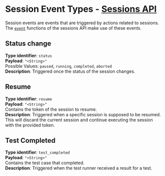 # Session Event Types - [Sessions API](../README.md#sessions-api)

Session events are events that are triggered by actions related to sessions. 
The [`event`](./events.md) functions of the sessions API make use of these events.

## Status change

**Type identifier**: `status`  
**Payload**: `"<String>"`  
Possible Values: `paused`, `running`, `completed`, `aborted`  
**Description**: Triggered once the status of the session changes.

## Resume 

**Type identifier**: `resume`  
**Payload**: `"<String>"`  
Contains the token of the session to resume.  
**Description**: Triggered when a specific session is supposed to be resumed. 
This will discard the current session and continue executing the session with 
the provided token.

## Test Completed 

**Type identifier**: `test_completed`  
**Payload**: `"<String>"`  
Contains the test case that completed.  
**Description**: Triggered when the test runner received a result for a test.
